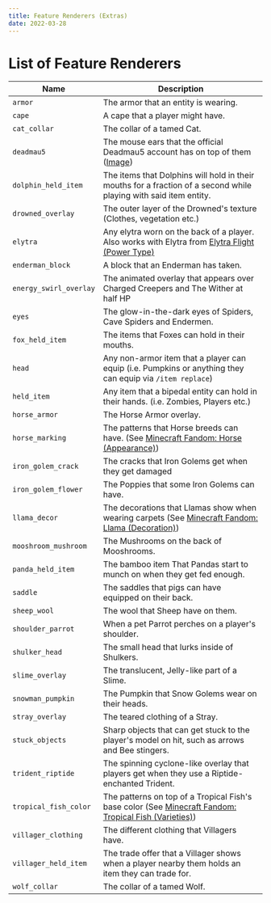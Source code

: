 ```yaml
---
title: Feature Renderers (Extras)
date: 2022-03-28
---
```


# List of Feature Renderers

Name  | Description
------|------------
`armor` | The armor that an entity is wearing.
`cape` | A cape that a player might have.
`cat_collar` | The collar of a tamed Cat.
`deadmau5` | The mouse ears that the official Deadmau5 account has on top of them ([Image](../../img/deadmau5_ears_render.png))
`dolphin_held_item` | The items that Dolphins will hold in their mouths for a fraction of a second while playing with said item entity.
`drowned_overlay` | The outer layer of the Drowned's texture (Clothes, vegetation etc.)
`elytra` | Any elytra worn on the back of a player. Also works with Elytra from [Elytra Flight (Power Type)](../../types/power_types/elytra_flight.md)
`enderman_block` | A block that an Enderman has taken.
`energy_swirl_overlay` | The animated overlay that appears over Charged Creepers and The Wither at half HP
`eyes` | The glow-in-the-dark eyes of Spiders, Cave Spiders and Endermen.
`fox_held_item` | The items that Foxes can hold in their mouths.
`head` | Any non-armor item that a player can equip (i.e. Pumpkins or anything they can equip via `/item replace`)
`held_item` | Any item that a bipedal entity can hold in their hands. (i.e. Zombies, Players etc.)
`horse_armor` | The Horse Armor overlay.
`horse_marking` | The patterns that Horse breeds can have. (See [Minecraft Fandom: Horse (Appearance)](https://minecraft.fandom.com/wiki/Horse#Appearance))
`iron_golem_crack` | The cracks that Iron Golems get when they get damaged
`iron_golem_flower` | The Poppies that some Iron Golems can have.
`llama_decor` | The decorations that Llamas show when wearing carpets (See [Minecraft Fandom: Llama (Decoration)](https://minecraft.fandom.com/wiki/Llama#Decoration))
`mooshroom_mushroom` | The Mushrooms on the back of Mooshrooms.
`panda_held_item` | The bamboo item That Pandas start to munch on when they get fed enough.
`saddle` | The saddles that pigs can have equipped on their back.
`sheep_wool` | The wool that Sheep have on them.
`shoulder_parrot` | When a pet Parrot perches on a player's shoulder.
`shulker_head` | The small head that lurks inside of Shulkers.
`slime_overlay` | The translucent, Jelly-like part of a Slime.
`snowman_pumpkin` | The Pumpkin that Snow Golems wear on their heads.
`stray_overlay` | The teared clothing of a Stray.
`stuck_objects` | Sharp objects that can get stuck to the player's model on hit, such as arrows and Bee stingers.
`trident_riptide` | The spinning cyclone-like overlay that players get when they use a Riptide-enchanted Trident.
`tropical_fish_color` | The patterns on top of a Tropical Fish's base color (See [Minecraft Fandom: Tropical Fish (Varieties)](https://minecraft.fandom.com/wiki/Tropical_Fish#Varieties))
`villager_clothing` | The different clothing that Villagers have.
`villager_held_item` | The trade offer that a Villager shows when a player nearby them holds an item they can trade for.
`wolf_collar` | The collar of a tamed Wolf.
